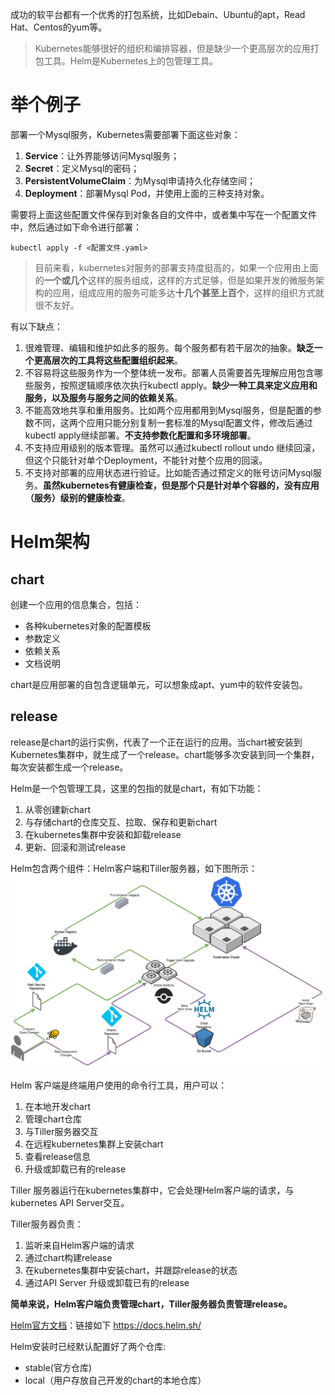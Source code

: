 成功的软平台都有一个优秀的打包系统，比如Debain、Ubuntu的apt，Read Hat、Centos的yum等。

> Kubernetes能够很好的组织和编排容器，但是缺少一个更高层次的应用打包工具。Helm是Kubernetes上的包管理工具。

# 举个例子
部署一个Mysql服务，Kubernetes需要部署下面这些对象：
1. **Service**：让外界能够访问Mysql服务；
2. **Secret**：定义Mysql的密码；
3. **PersistentVolumeClaim**：为Mysql申请持久化存储空间；
4. **Deployment**：部署Mysql Pod，并使用上面的三种支持对象。

需要将上面这些配置文件保存到对象各自的文件中，或者集中写在一个配置文件中，然后通过如下命令进行部署：
```
kubectl apply -f <配置文件.yaml>
```

> 目前来看，kubernetes对服务的部署支持度挺高的，如果一个应用由上面的**一个或几个**这样的服务组成，这样的方式足够，但是如果开发的微服务架构的应用，组成应用的服务可能多达**十几个甚至上百个**，这样的组织方式就很不友好。

有以下缺点：
1. 很难管理、编辑和维护如此多的服务。每个服务都有若干层次的抽象。**缺乏一个更高层次的工具将这些配置组织起来**。
2. 不容易将这些服务作为一个整体统一发布。部署人员需要首先理解应用包含哪些服务，按照逻辑顺序依次执行kubectl apply。**缺少一种工具来定义应用和服务，以及服务与服务之间的依赖关系**。
3. 不能高效地共享和重用服务。比如两个应用都用到Mysql服务，但是配置的参数不同，这两个应用只能分别复制一套标准的Mysql配置文件，修改后通过kubectl apply继续部署。**不支持参数化配置和多环境部署**。
4. 不支持应用级别的版本管理。虽然可以通过kubectl rollout undo 继续回滚，但这个只能针对单个Deployment，不能针对整个应用的回滚。
5. 不支持对部署的应用状态进行验证。比如能否通过预定义的账号访问Mysql服务。**虽然kubernetes有健康检查，但是那个只是针对单个容器的，没有应用（服务）级别的健康检查**。

# Helm架构
## chart
创建一个应用的信息集合，包括：
- 各种kubernetes对象的配置模板
- 参数定义
- 依赖关系
- 文档说明

chart是应用部署的自包含逻辑单元，可以想象成apt、yum中的软件安装包。

## release
release是chart的运行实例，代表了一个正在运行的应用。当chart被安装到Kubernetes集群中，就生成了一个release。chart能够多次安装到同一个集群，每次安装都生成一个release。

Helm是一个包管理工具，这里的包指的就是chart，有如下功能：
1. 从零创建新chart
2. 与存储chart的仓库交互、拉取、保存和更新chart
3. 在kubernetes集群中安装和卸载release
4. 更新、回滚和测试release

Helm包含两个组件：Helm客户端和Tiller服务器，如下图所示：
![image](../../images/overview.png)

Helm 客户端是终端用户使用的命令行工具，用户可以：
1. 在本地开发chart
2. 管理chart仓库
3. 与Tiller服务器交互
4. 在远程kubernetes集群上安装chart
5. 查看release信息
6. 升级或卸载已有的release

Tiller 服务器运行在kubernetes集群中，它会处理Helm客户端的请求，与kubernetes API Server交互。

Tiller服务器负责：
1. 监听来自Helm客户端的请求
2. 通过chart构建release
3. 在kubernetes集群中安装chart，并跟踪release的状态
4. 通过API Server 升级或卸载已有的release

**简单来说，Helm客户端负责管理chart，Tiller服务器负责管理release。**

[Helm官方文档](https://docs.helm.sh/)：链接如下 https://docs.helm.sh/

Helm安装时已经默认配置好了两个仓库:
- stable(官方仓库)
- local（用户存放自己开发的chart的本地仓库）